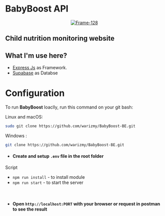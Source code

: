 # BabyBoost API

<p align="center">
    <a href="https://ibb.co/Lpjp9DV"><img src="https://i.ibb.co/NYDYWgc/Frame-128.png" alt="Frame-128" border="0"></a>
</p>

## Child nutrition monitoring website

## What I'm use here?

- [Express Js](https://expressjs.com/) as Framework.
- [Supabase](https://supabase.com/) as Databse

# Configuration

To run **BabyBoost** loaclly, run this command on your git bash:

Linux and macOS:

```bash
sudo git clone https://github.com/warizmy/BabyBoost-BE.git
```

Windows :

```bash
git clone https://github.com/warizmy/BabyBoost-BE.git
```

- #### Create and setup `.env` file in the root folder

Script
- `npm run install` - to install module
- `npm run start` - to start the server
<br>

- #### Open `http://localhost:PORT` with your browser or request in postman to see the result
